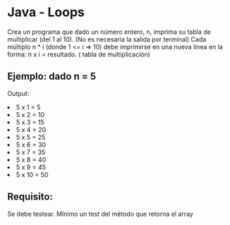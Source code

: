 <h1>Java - Loops</h1>
<p>Crea un programa que dado un número entero, n, imprima su tabla de multiplicar (del 1 al 10). (No es necesaria la salida por terminal)
Cada múltiplo n * i (donde 1 <= i => 10) debe imprimirse en una nueva línea en la forma: n x i = resultado. ( tabla de multiplicación)</p>

<h2>Ejemplo: dado n = 5</h2>

Output:
<li>5 x 1 = 5</li>
<li>5 x 2 = 10</li>
<li>5 x 3 = 15</li>
<li>5 x 4 = 20</li>
<li>5 x 5 = 25</li>
<li>5 x 6 = 30</li>
<li>5 x 7 = 35</li>
<li>5 x 8 = 40</li>
<li>5 x 9 = 45</li>
<li>5 x 10 = 50</li>

<h2>Requisito:</h2>
Se debe testear. Mínimo un test del método que retorna el array

